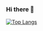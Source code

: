 ### Hi there 👋

[![Top Langs](https://github-readme-stats.vercel.app/api/top-langs/?username=blanktiger&hide=php)](https://github.com/blanktiger)
<!--
**BlankTiger/BlankTiger** is a ✨ _special_ ✨ repository because its `README.md` (this file) appears on your GitHub profile.

Here are some ideas to get you started:

- 🔭 I’m currently working on ...
- 🌱 I’m currently learning ...
- 👯 I’m looking to collaborate on ...
- 🤔 I’m looking for help with ...
- 💬 Ask me about ...
- 📫 How to reach me: ...
- 😄 Pronouns: ...
- ⚡ Fun fact: ...
-->

